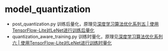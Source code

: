 # model_quantization

- post_quantization.py 训练后量化，原理见[深度学习算法优化系列五 | 使用TensorFlow-Lite对LeNet进行训练后量化](https://mp.weixin.qq.com/s/MSnkltSHGsBF9ddwN4wZKQ)
- quantization_aware_training.py 训练时量化，原理见[深度学习算法优化系列六 | 使用TensorFlow-Lite对LeNet进行训练时量化](https://mp.weixin.qq.com/s/vbFegPQg5omMlwNn6tSmhQ)

